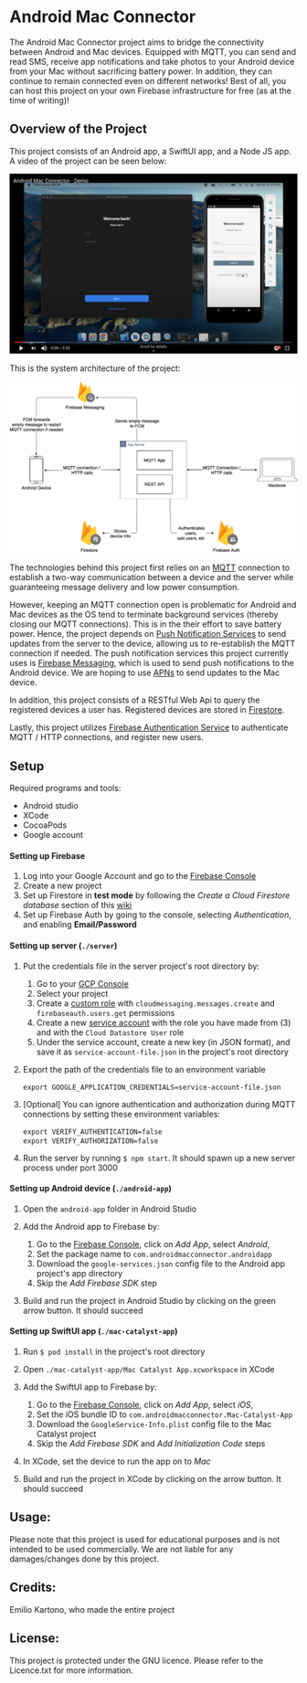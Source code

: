 # Android Mac Connector

The Android Mac Connector project aims to bridge the connectivity between Android and Mac devices. Equipped with MQTT, you can send and read SMS, receive app notifications and take photos to your Android device from your Mac without sacrificing battery power. In addition, they can continue to remain connected even on different networks! Best of all, you can host this project on your own Firebase infrastructure for free (as at the time of writing)!

## Overview of the Project

This project consists of an Android app, a SwiftUI app, and a Node JS app. A video of the project can be seen below:

[![Video of our project](docs/demo/demo-video-image.png)](https://youtu.be/rFw6e5tkKy0)

This is the system architecture of the project:

![](docs/diagram/diagram.png)

The technologies behind this project first relies on an [MQTT](https://mqtt.org/) connection to establish a two-way communication between a device and the server while guaranteeing message delivery and low power consumption. 

However, keeping an MQTT connection open is problematic for Android and Mac devices as the OS tend to terminate background services (thereby closing our MQTT connections). This is in the their effort to save battery power. Hence, the project depends on [Push Notification Services](https://en.wikipedia.org/wiki/Push_technology#Push_notification) to send updates from the server to the device, allowing us to re-establish the MQTT connection if needed. The push notification services this project currently uses is [Firebase Messaging](https://firebase.google.com/docs/cloud-messaging), which is used to send push notifications to the Android device. We are hoping to use [APNs](https://developer.apple.com/go/?id=push-notifications) to send updates to the Mac device.

In addition, this project consists of a RESTful Web Api to query the registered devices a user has. Registered devices are stored in [Firestore](https://firebase.google.com/docs/firestore).

Lastly, this project utilizes [Firebase Authentication Service](https://firebase.google.com/docs/auth) to authenticate MQTT / HTTP connections, and register new users. 

## Setup
Required programs and tools: 

* Android studio
* XCode
* CocoaPods
* Google account

#### Setting up Firebase
1. Log into your Google Account and go to the [Firebase Console](https://console.firebase.google.com/)
2. Create a new project
3. Set up Firestore in **test mode** by following the *Create a Cloud Firestore database* section of this [wiki](https://firebase.google.com/docs/firestore/quickstart#create)
4. Set up Firebase Auth by going to the console, selecting *Authentication*, and enabling **Email/Password**

#### Setting up server (```./server```)
1. Put the credentials file in the server project's root directory by:

    1. Go to your [GCP Console](https://console.cloud.google.com)
    2. Select your project
    3. Create a [custom role](https://cloud.google.com/iam/docs/creating-custom-roles) with ```cloudmessaging.messages.create``` and ```firebaseauth.users.get``` permissions
    4. Create a new [service account](https://cloud.google.com/iam/docs/creating-managing-service-accounts#creating) with the role you have made from (3) and with the ```Cloud Datastore User``` role
    5. Under the service account, create a new key (in JSON format), and save it as ```service-account-file.json``` in the project's root directory

2. Export the path of the credentials file to an environment variable

    ```
    export GOOGLE_APPLICATION_CREDENTIALS=service-account-file.json
    ```

3. [Optional] You can ignore authentication and authorization during MQTT connections by setting these environment variables:

    ```
    export VERIFY_AUTHENTICATION=false
    export VERIFY_AUTHORIZATION=false
    ```

4. Run the server by running ```$ npm start```. It should spawn up a new server process under port 3000

#### Setting up Android device (```./android-app```)
1. Open the ```android-app``` folder in Android Studio
2. Add the Android app to Firebase by:

    1. Go to the [Firebase Console](https://console.firebase.google.com/), click on *Add App*, select *Android*, 
    2. Set the package name to ```com.androidmacconnector.androidapp```
    3. Download the ```google-services.json``` config file to the Android app project's app directory
    4. Skip the *Add Firebase SDK* step

3. Build and run the project in Android Studio by clicking on the green arrow button. It should succeed

#### Setting up SwiftUI app (```./mac-catalyst-app```)
1. Run ```$ pod install``` in the project's root directory
2. Open ```./mac-catalyst-app/Mac Catalyst App.xcworkspace``` in XCode
3. Add the SwiftUI app to Firebase by:

    1. Go to the [Firebase Console](https://console.firebase.google.com/), click on *Add App*, select *iOS*, 
    2. Set the iOS bundle ID to ```com.androidmacconnector.Mac-Catalyst-App```
    3. Download the ```GoogleService-Info.plist``` config file to the Mac Catalyst project
    4. Skip the *Add Firebase SDK* and *Add Initialization Code* steps

4. In XCode, set the device to run the app on to *Mac*
5. Build and run the project in XCode by clicking on the arrow button. It should succeed

## Usage:
Please note that this project is used for educational purposes and is not intended to be used commercially. We are not liable for any damages/changes done by this project.

## Credits:

Emilio Kartono, who made the entire project

## License:

This project is protected under the GNU licence. Please refer to the Licence.txt for more information.

